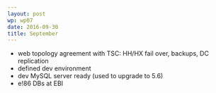 ```yaml
---
layout: post
wp: wp07
date: 2016-09-30
title: September
---
```


- web topology agreement with TSC: HH/HX fail over, backups, DC replication
- defined dev environment
- dev MySQL server ready (used to upgrade to 5.6)
- e!86 DBs at EBI


